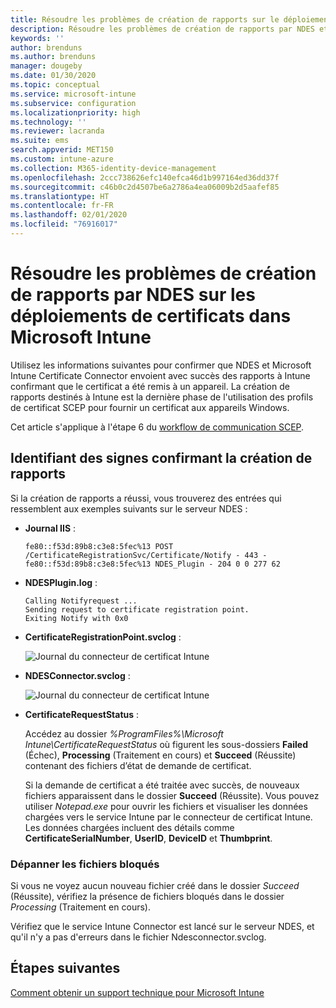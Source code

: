 ```yaml
---
title: Résoudre les problèmes de création de rapports sur le déploiement réussi du certificat aux appareils lorsque vous utilisez SCEP avec Microsoft Intune | Microsoft Docs
description: Résoudre les problèmes de création de rapports par NDES et le connecteur signalent à Intune sur le déploiement réussi des certificats qui ont été fournis avec les profils de certificat SCEP.
keywords: ''
author: brenduns
ms.author: brenduns
manager: dougeby
ms.date: 01/30/2020
ms.topic: conceptual
ms.service: microsoft-intune
ms.subservice: configuration
ms.localizationpriority: high
ms.technology: ''
ms.reviewer: lacranda
ms.suite: ems
search.appverid: MET150
ms.custom: intune-azure
ms.collection: M365-identity-device-management
ms.openlocfilehash: 2ccc738626efc140efca46d1b997164ed36dd37f
ms.sourcegitcommit: c46b0c2d4507be6a2786a4ea06009b2d5aafef85
ms.translationtype: HT
ms.contentlocale: fr-FR
ms.lasthandoff: 02/01/2020
ms.locfileid: "76916017"
---
```

# <a name="troubleshoot-ndes-reporting-of-certificate-deployments-in-microsoft-intune"></a>Résoudre les problèmes de création de rapports par NDES sur les déploiements de certificats dans Microsoft Intune

Utilisez les informations suivantes pour confirmer que NDES et Microsoft Intune Certificate Connector envoient avec succès des rapports à Intune confirmant que le certificat a été remis à un appareil. La création de rapports destinés à Intune est la dernière phase de l'utilisation des profils de certificat SCEP pour fournir un certificat aux appareils Windows.

Cet article s'applique à l'étape 6 du [workflow de communication SCEP](troubleshoot-scep-certificate-profiles.md).

## <a name="review-for-signs-of-successful-reporting"></a>Identifiant des signes confirmant la création de rapports

Si la création de rapports a réussi, vous trouverez des entrées qui ressemblent aux exemples suivants sur le serveur NDES :

- **Journal IIS** :

  `fe80::f53d:89b8:c3e8:5fec%13 POST /CertificateRegistrationSvc/Certificate/Notify - 443 - fe80::f53d:89b8:c3e8:5fec%13 NDES_Plugin - 204 0 0 277 62`

- **NDESPlugin.log** :

  ```
  Calling Notifyrequest ...
  Sending request to certificate registration point.
  Exiting Notify with 0x0
  ```

- **CertificateRegistrationPoint.svclog** :

  ![Journal du connecteur de certificat Intune](../protect/media/troubleshoot-scep-certificate-reporting/certificate-registration-point-log.png)

- **NDESConnector.svclog** :

  ![Journal du connecteur de certificat Intune](../protect/media/troubleshoot-scep-certificate-reporting/ndesconnector-log.png)

- **CertificateRequestStatus** :

  Accédez au dossier *%ProgramFiles%\Microsoft Intune\CertificateRequestStatus* où figurent les sous-dossiers **Failed** (Échec), **Processing** (Traitement en cours) et **Succeed** (Réussite) contenant des fichiers d’état de demande de certificat.

  Si la demande de certificat a été traitée avec succès, de nouveaux fichiers apparaissent dans le dossier **Succeed** (Réussite). Vous pouvez utiliser *Notepad.exe* pour ouvrir les fichiers et visualiser les données chargées vers le service Intune par le connecteur de certificat Intune. Les données chargées incluent des détails comme **CertificateSerialNumber**, **UserID**, **DeviceID** et **Thumbprint**.

### <a name="troubleshoot-stuck-files"></a>Dépanner les fichiers bloqués

Si vous ne voyez aucun nouveau fichier créé dans le dossier *Succeed* (Réussite), vérifiez la présence de fichiers bloqués dans le dossier *Processing* (Traitement en cours).

Vérifiez que le service Intune Connector est lancé sur le serveur NDES, et qu'il n'y a pas d'erreurs dans le fichier Ndesconnector.svclog.

## <a name="next-steps"></a>Étapes suivantes

[Comment obtenir un support technique pour Microsoft Intune](../fundamentals/get-support.md)
